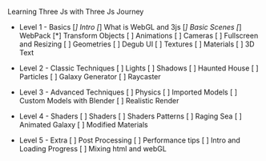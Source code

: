Learning Three Js with Three Js Journey

* Level 1 - Basics
    [*] Intro
    [*] What is WebGL and 3js
    [*] Basic Scenes
    [*] WebPack
    [*] Transform Objects
    [ ] Animations
    [ ] Cameras
    [ ] Fullscreen and Resizing
    [ ] Geometries
    [ ] Degub UI
    [ ] Textures
    [ ] Materials
    [ ] 3D Text

* Level 2 - Classic Techniques
    [ ] Lights
    [ ] Shadows
    [ ] Haunted House
    [ ] Particles
    [ ] Galaxy Generator
    [ ] Raycaster

* Level 3 - Advanced Techniques
    [ ] Physics
    [ ] Imported Models
    [ ] Custom Models with Blender
    [ ] Realistic Render

* Level 4 - Shaders
    [ ] Shaders
    [ ] Shaders Patterns
    [ ] Raging Sea
    [ ] Animated Galaxy
    [ ] Modified Materials

* Level 5 - Extra
    [ ] Post Processing
    [ ] Performance tips
    [ ] Intro and Loading Progress
    [ ] Mixing html and webGL